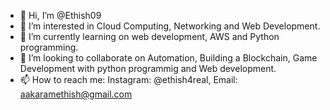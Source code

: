 - 👋 Hi, I’m @Ethish09
- 👀 I’m interested in Cloud Computing, Networking and Web Development.
- 🌱 I’m currently learning on web development, AWS and Python programming.
- 💞️ I’m looking to collaborate on Automation, Building a Blockchain, Game Development with python programmig and Web development.
- 📫 How to reach me: Instagram: @ethish4real, Email: aakaramethish@gmail.com

<!---
Ethish09/Ethish09 is a ✨ special ✨ repository because its `README.md` (this file) appears on your GitHub profile.
You can click the Preview link to take a look at your changes.
--->
